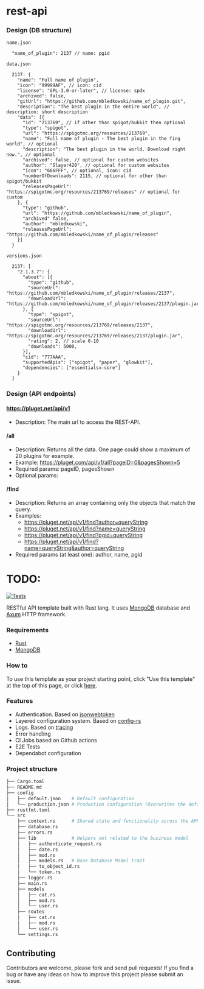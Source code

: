 # rest-api

### Design (DB structure)
`name.json`
```jsonc
  "name_of_plugin": 2137 // name: pgid
```

`data.json`
```jsonc
  2137: {
    "name": "Full name of plugin",
    "icon": "99999AF", // icon: cid
    "license": "GPL-3.0-or-later", // license: spdx
    "archived": false,
    "gitUrl": "https://github.com/mbledkowski/name_of_plugin.git",
    "description": "The best plugin in the entire world", // description: short description
    "data": [{
      "id": "213769", // if other than spigot/bukkit then optional
      "type": "spigot",
      "url": "https://spigotmc.org/resources/213769",
      "name": "Full name of plugin - The best plugin in the fing world", // optional
      "description": "The best plugin in the world. Download right now.", // optional
      "archived": false, // optional for custom websites
      "author": "Slayer420", // optional for custom websites
      "icon": "666FFF", // optional, icon: cid
      "numberOfDownloads": 2115, // optional for other than spigot/bukkit
      "releasesPageUrl": "https://spigotmc.org/resources/213769/releases" // optional for custom
    }, {
      "type": "github",
      "url": "https://github.com/mbledkowski/name_of_plugin",
      "archived" false,
      "author": "mbledkowski",
      "releasesPageUrl": "https://github.com/mbledkowski/name_of_plugin/releases"
    }]
  }
```

`versions.json`
```jsonc
  2137: [
    "2.1.3.7": {
      "about": [{
        "type": "github",
        "sourceUrl": "https://github.com/mbledkowski/name_of_plugin/releases/2137",
        "downloadUrl": "https://github.com/mbledkowski/name_of_plugin/releases/2137/plugin.jar",
      }, {
        "type": "spigot",
        "sourceUrl": "https://spigotmc.org/resources/213769/releases/2137",
        "downloadUrl": "https://spigotmc.org/resources/213769/releases/2137/plugin.jar",
        "rating": 2, // scale 0-10
        "downloads": 5000,
      }],
      "cid": "777AAA",
      "supportedApis": ["spigot", "paper", "glowkit"],
      "dependencies": ["essentialsx-core"]
    }
  ]
```

### Design (API endpoints)

#### https://pluget.net/api/v1
- Description: The main url to access the REST-API.

#### /all
- Description: Returns all the data. One page could show a maximum of 20 plugins for example.
- Example: https://pluget.com/api/v1/all?pageID=0&pagesShown=5
- Required params: pageID, pagesShown
- Optional params:

#### /find
- Description: Returns an array containing only the objects that match the query.
- Examples:
  - https://pluget.net/api/v1/find?author=queryString 
  - https://pluget.net/api/v1/find?name=queryString
  - https://pluget.net/api/v1/find?pgid=queryString
  - https://pluget.net/api/v1/find?name=queryString&author=queryString
- Required params (at least one): author, name, pgid

# TODO:

[![Tests](https://github.com/ndelvalle/rustapi/actions/workflows/ci.yml/badge.svg?branch=master)](https://github.com/ndelvalle/rustapi/actions/workflows/ci.yml)

RESTful API template built with Rust lang. It uses [MongoDB](https://docs.mongodb.com/)
database and [Axum](https://github.com/tokio-rs/axum) HTTP framework.

### Requirements

- [Rust](https://www.rust-lang.org/tools/install)
- [MongoDB](https://docs.mongodb.com/manual/installation/)

### How to

To use this template as your project starting point, click "Use this template" at the top of this page, or click [here](https://github.com/ndelvalle/rustapi/generate).

### Features

* Authentication. Based on [jsonwebtoken](https://github.com/Keats/jsonwebtoken)
* Layered configuration system. Based on [config-rs](https://github.com/mehcode/config-rs)
* Logs. Based on [tracing](https://github.com/tokio-rs/tracing)
* Error handling
* CI Jobs based on Github actions
* E2E Tests
* Dependabot configuration

### Project structure

```bash
├── Cargo.toml
├── README.md
├── config
│   ├── default.json    # Default configuration
│   └── production.json # Production configuration (Overwrites the default)
├── rustfmt.toml
└── src
    ├── context.rs      # Shared state and functionality across the APP
    ├── database.rs
    ├── errors.rs
    ├── lib             # Helpers not related to the business model
    │   ├── authenticate_request.rs
    │   ├── date.rs
    │   ├── mod.rs
    │   ├── models.rs   # Base Database Model trait
    │   ├── to_object_id.rs
    │   └── token.rs
    ├── logger.rs
    ├── main.rs
    ├── models
    │   ├── cat.rs
    │   ├── mod.rs
    │   └── user.rs
    ├── routes
    │   ├── cat.rs
    │   ├── mod.rs
    │   └── user.rs
    └── settings.rs
```

## Contributing

Contributors are welcome, please fork and send pull requests! If you find a bug
or have any ideas on how to improve this project please submit an issue.
